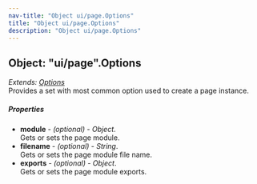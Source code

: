 ```yaml
---
nav-title: "Object ui/page.Options"
title: "Object ui/page.Options"
description: "Object ui/page.Options"
---
```

## Object: "ui/page".Options  
_Extends:_ [_Options_](../../ui/core/view/Options.md)  
Provides a set with most common option used to create a page instance.

##### Properties
 - **module** - _(optional)_ - _Object_.    
  Gets or sets the page module.
 - **filename** - _(optional)_ - _String_.    
  Gets or sets the page module file name.
 - **exports** - _(optional)_ - _Object_.    
  Gets or sets the page module exports.